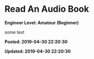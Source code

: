 # Read An Audio Book

**Engineer Level: Amateur (Beginner)** 

 some text


**Posted: 2019-04-30 22:20:30** 

**Updated: 2019-04-30 22:20:30** 


